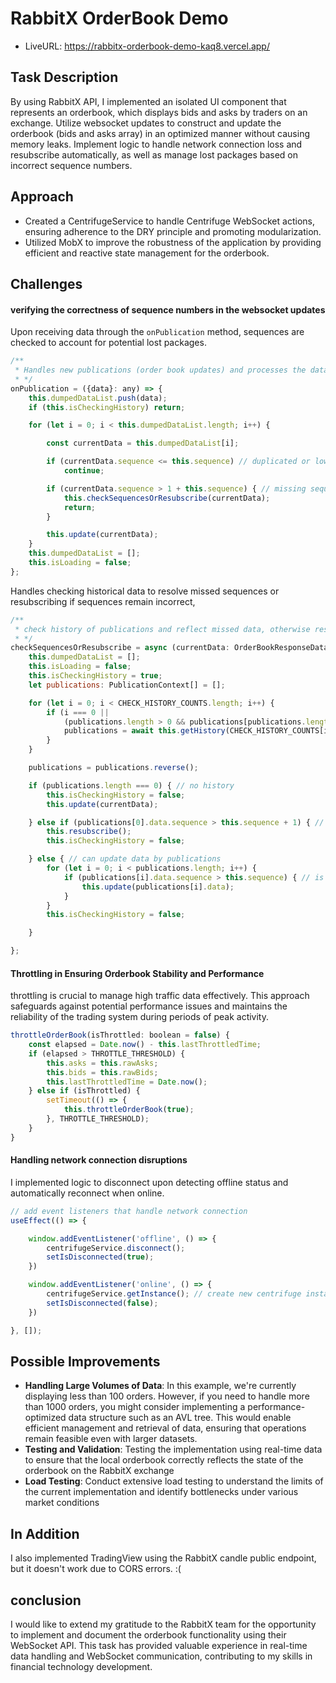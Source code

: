 # RabbitX OrderBook Demo
- LiveURL: https://rabbitx-orderbook-demo-kaq8.vercel.app/


## Task Description
By using RabbitX API, I implemented an isolated UI component that represents an orderbook, which displays bids and asks by traders on an exchange. Utilize websocket updates to construct and update the orderbook (bids and asks array) in an optimized manner without causing memory leaks. Implement logic to handle network connection loss and resubscribe automatically, as well as manage lost packages based on incorrect sequence numbers.


## Approach

-  Created a CentrifugeService to handle Centrifuge WebSocket actions, ensuring adherence to the DRY principle and promoting modularization.
-  Utilized MobX to improve the robustness of the application by providing efficient and reactive state management for the orderbook.

## Challenges 

#### verifying the correctness of sequence numbers in the websocket updates

Upon receiving data through the `onPublication` method, sequences are checked to account for potential lost packages.
```js
/**
 * Handles new publications (order book updates) and processes the data buffer
 * */
onPublication = ({data}: any) => {
    this.dumpedDataList.push(data);
    if (this.isCheckingHistory) return;

    for (let i = 0; i < this.dumpedDataList.length; i++) {

        const currentData = this.dumpedDataList[i];

        if (currentData.sequence <= this.sequence) // duplicated or lower sequence
            continue;

        if (currentData.sequence > 1 + this.sequence) { // missing sequence, need to check sequences
            this.checkSequencesOrResubscribe(currentData);
            return;
        }

        this.update(currentData);
    }
    this.dumpedDataList = [];
    this.isLoading = false;
};

```
Handles checking historical data to resolve missed sequences or resubscribing if sequences remain incorrect,
```js
/**
 * check history of publications and reflect missed data, otherwise resubscribe
 * */
checkSequencesOrResubscribe = async (currentData: OrderBookResponseData) => {
    this.dumpedDataList = [];
    this.isLoading = false;
    this.isCheckingHistory = true;
    let publications: PublicationContext[] = [];

    for (let i = 0; i < CHECK_HISTORY_COUNTS.length; i++) {
        if (i === 0 ||
            (publications.length > 0 && publications[publications.length - 1].data.sequence > this.sequence + 1)) { // first time or still need to fetch more histories
            publications = await this.getHistory(CHECK_HISTORY_COUNTS[i]);
        }
    }

    publications = publications.reverse();

    if (publications.length === 0) { // no history
        this.isCheckingHistory = false;
        this.update(currentData);

    } else if (publications[0].data.sequence > this.sequence + 1) { // still incorrect sequence
        this.resubscribe();
        this.isCheckingHistory = false;

    } else { // can update data by publications
        for (let i = 0; i < publications.length; i++) {
            if (publications[i].data.sequence > this.sequence) { // is new publication
                this.update(publications[i].data);
            }
        }
        this.isCheckingHistory = false;

    }

};

```

#### Throttling in Ensuring Orderbook Stability and Performance
  throttling is crucial to manage high traffic data effectively.
  This approach safeguards against potential performance issues and maintains the reliability of the trading system during periods of peak activity.

```js
throttleOrderBook(isThrottled: boolean = false) {
    const elapsed = Date.now() - this.lastThrottledTime;
    if (elapsed > THROTTLE_THRESHOLD) {
        this.asks = this.rawAsks;
        this.bids = this.rawBids;
        this.lastThrottledTime = Date.now();
    } else if (isThrottled) {
        setTimeout(() => {
            this.throttleOrderBook(true);
        }, THROTTLE_THRESHOLD);
    }
}
```


#### Handling network connection disruptions
I implemented logic to disconnect upon detecting offline status and automatically reconnect when online.

```js
// add event listeners that handle network connection
useEffect(() => {

    window.addEventListener('offline', () => {
        centrifugeService.disconnect();
        setIsDisconnected(true);
    })

    window.addEventListener('online', () => {
        centrifugeService.getInstance(); // create new centrifuge instance
        setIsDisconnected(false);
    })

}, []);

```

## Possible Improvements

- **Handling Large Volumes of Data**: In this example, we're currently displaying less than 100 orders. However, if you need to handle more than 1000 orders, you might consider implementing a performance-optimized data structure such as an AVL tree. This would enable efficient management and retrieval of data, ensuring that operations remain feasible even with larger datasets.
- **Testing and Validation**: Testing the implementation using real-time data to ensure that the local orderbook correctly reflects the state of the orderbook on the RabbitX exchange
- **Load Testing**: Conduct extensive load testing to understand the limits of the current implementation and identify bottlenecks under various market conditions


## In Addition
I also implemented TradingView using the RabbitX candle public endpoint, but it doesn't work due to CORS errors. :(

## conclusion
I would like to extend my gratitude to the RabbitX team for the opportunity to implement and document the orderbook functionality using their WebSocket API. This task has provided valuable experience in real-time data handling and WebSocket communication, contributing to my skills in financial technology development.
